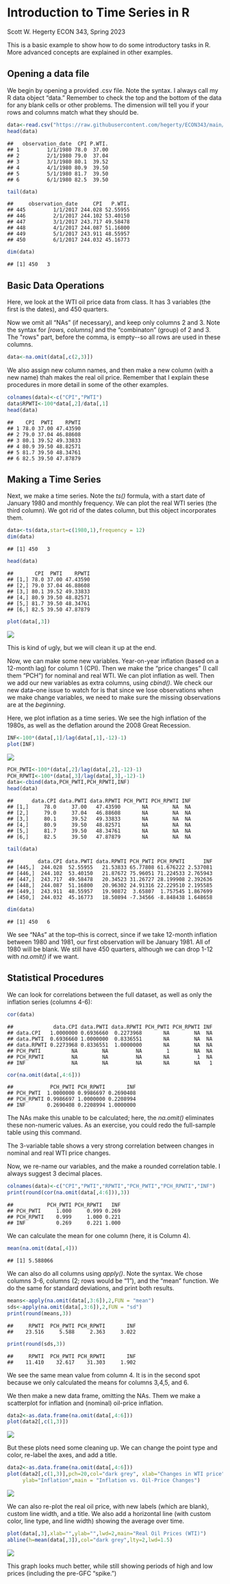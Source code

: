 Introduction to Time Series in R
================
Scott W. Hegerty
ECON 343, Spring 2023

This is a basic example to show how to do some introductory tasks in R.
More advanced concepts are explained in other examples.

## Opening a data file

We begin by opening a provided .csv file. Note the syntax. I always
call my R data object “data.” Remember to check the top and the bottom
of the data for any blank cells or other problems. The dimension will
tell you if your rows and columns match what they should be.

``` r
data<-read.csv("https://raw.githubusercontent.com/hegerty/ECON343/main/ECON343_Lab1_Data.csv",header = TRUE)
head(data)
```

    ##   observation_date  CPI P.WTI.
    ## 1         1/1/1980 78.0  37.00
    ## 2         2/1/1980 79.0  37.04
    ## 3         3/1/1980 80.1  39.52
    ## 4         4/1/1980 80.9  39.50
    ## 5         5/1/1980 81.7  39.50
    ## 6         6/1/1980 82.5  39.50

``` r
tail(data)
```

    ##     observation_date     CPI   P.WTI.
    ## 445         1/1/2017 244.028 52.55955
    ## 446         2/1/2017 244.102 53.40150
    ## 447         3/1/2017 243.717 49.58478
    ## 448         4/1/2017 244.087 51.16800
    ## 449         5/1/2017 243.911 48.55957
    ## 450         6/1/2017 244.032 45.16773

``` r
dim(data)
```

    ## [1] 450   3

## Basic Data Operations

Here, we look at the WTI oil price data from class. It has 3 variables
(the first is the dates), and 450 quarters.

Now we omit all “NAs” (if necessary), and keep only columns 2 and 3.
Note the syntax for *\[rows, columns\]* and the “combinaton” (group) of
2 and 3. The "rows" part, before the comma, is empty--so all rows are used in these columns.

``` r
data<-na.omit(data[,c(2,3)])
```

We also assign new column names, and then make a new column (with a new
name) thah makes the real oil price. Remember that I explain these
procedures in more detail in some of the other examples.

``` r
colnames(data)<-c("CPI","PWTI")
data$RPWTI<-100*data[,2]/data[,1]
head(data)
```

    ##    CPI  PWTI    RPWTI
    ## 1 78.0 37.00 47.43590
    ## 2 79.0 37.04 46.88608
    ## 3 80.1 39.52 49.33833
    ## 4 80.9 39.50 48.82571
    ## 5 81.7 39.50 48.34761
    ## 6 82.5 39.50 47.87879

## Making a Time Series

Next, we make a time series. Note the *ts()* formula, with a start date
of January 1980 and monthly frequency. We can plot the real WTI series
(the third column). We got rid of the dates column, but this object
incorporates them.

``` r
data<-ts(data,start=c(1980,1),frequency = 12)
dim(data)
```

    ## [1] 450   3

``` r
head(data)
```

    ##       CPI  PWTI    RPWTI
    ## [1,] 78.0 37.00 47.43590
    ## [2,] 79.0 37.04 46.88608
    ## [3,] 80.1 39.52 49.33833
    ## [4,] 80.9 39.50 48.82571
    ## [5,] 81.7 39.50 48.34761
    ## [6,] 82.5 39.50 47.87879

``` r
plot(data[,3])
```

![](343_R_Lab_01_files/figure-gfm/unnamed-chunk-5-1.png)<!-- -->

This is kind of ugly, but we will clean it up at the end.

Now, we can make some new variables. Year-on-year inflation (based on a
12-month lag) for column 1 (CPI). Then we make the “price changes” (I
call them “PCH”) for nominal and real WTI. We can plot inflation as
well. Then we add our new variables as extra columns, using *cbind()*.
We check our new data–one issue to watch for is that since we lose
observations when we make change variables, we need to make sure the
missing observations are at the *beginning*.

Here, we plot inflation as a time series. We see the high inflation of
the 1980s, as well as the deflation around the 2008 Great Recession.

``` r
INF<-100*(data[,1]/lag(data[,1],-12)-1)
plot(INF)
```

![](343_R_Lab_01_files/figure-gfm/unnamed-chunk-6-1.png)<!-- -->

``` r
PCH_PWTI<-100*(data[,2]/lag(data[,2],-12)-1)
PCH_RPWTI<-100*(data[,3]/lag(data[,3],-12)-1)
data<-cbind(data,PCH_PWTI,PCH_RPWTI,INF)
head(data)
```

    ##      data.CPI data.PWTI data.RPWTI PCH_PWTI PCH_RPWTI INF
    ## [1,]     78.0     37.00   47.43590       NA        NA  NA
    ## [2,]     79.0     37.04   46.88608       NA        NA  NA
    ## [3,]     80.1     39.52   49.33833       NA        NA  NA
    ## [4,]     80.9     39.50   48.82571       NA        NA  NA
    ## [5,]     81.7     39.50   48.34761       NA        NA  NA
    ## [6,]     82.5     39.50   47.87879       NA        NA  NA

``` r
tail(data)
```

    ##        data.CPI data.PWTI data.RPWTI PCH_PWTI PCH_RPWTI      INF
    ## [445,]  244.028  52.55955   21.53833 65.77808 61.676222 2.537081
    ## [446,]  244.102  53.40150   21.87672 75.96051 71.224533 2.765943
    ## [447,]  243.717  49.58478   20.34523 31.26727 28.199908 2.392636
    ## [448,]  244.087  51.16800   20.96302 24.91316 22.229510 2.195585
    ## [449,]  243.911  48.55957   19.90872  3.65807  1.757545 1.867699
    ## [450,]  244.032  45.16773   18.50894 -7.34566 -8.848438 1.648658

``` r
dim(data)
```

    ## [1] 450   6

We see “NAs” at the top–this is correct, since if we take 12-month
inflation between 1980 and 1981, our first observation will be January
1981. All of 1980 will be blank. We still have 450 quarters, although we
can drop 1-12 with *na.omit()* if we want.

## Statistical Procedures

We can look for correlations between the full dataset, as well as only
the inflation series (columns 4-6):

``` r
cor(data)
```

    ##             data.CPI data.PWTI data.RPWTI PCH_PWTI PCH_RPWTI INF
    ## data.CPI   1.0000000 0.6936660  0.2273968       NA        NA  NA
    ## data.PWTI  0.6936660 1.0000000  0.8336551       NA        NA  NA
    ## data.RPWTI 0.2273968 0.8336551  1.0000000       NA        NA  NA
    ## PCH_PWTI          NA        NA         NA        1        NA  NA
    ## PCH_RPWTI         NA        NA         NA       NA         1  NA
    ## INF               NA        NA         NA       NA        NA   1

``` r
cor(na.omit(data[,4:6]))
```

    ##            PCH_PWTI PCH_RPWTI       INF
    ## PCH_PWTI  1.0000000 0.9986697 0.2690408
    ## PCH_RPWTI 0.9986697 1.0000000 0.2208994
    ## INF       0.2690408 0.2208994 1.0000000

The NAs make this unable to be calculated; here, the *na.omit()*
eliminates these non-numeric values. As an exercise, you could redo the
full-sample table using this command.

The 3-variable table shows a very strong correlation between changes in
nominal and real WTI price changes.

Now, we re-name our variables, and the make a rounded correlation table.
I always suggest 3 decimal places.

``` r
colnames(data)<-c("CPI","PWTI","RPWTI","PCH_PWTI","PCH_RPWTI","INF")
print(round(cor(na.omit(data[,4:6])),3))
```

    ##           PCH_PWTI PCH_RPWTI   INF
    ## PCH_PWTI     1.000     0.999 0.269
    ## PCH_RPWTI    0.999     1.000 0.221
    ## INF          0.269     0.221 1.000

We can calculate the mean for one column (here, it is Column 4).

``` r
mean(na.omit(data[,4]))
```

    ## [1] 5.588066

We can also do all columns using *apply()*. Note the syntax. We chose
columns 3-6, columns (2; rows would be “1”), and the “mean” function. We
do the same for standard deviations, and print both results.

``` r
means<-apply(na.omit(data[,3:6]),2,FUN = "mean")
sds<-apply(na.omit(data[,3:6]),2,FUN = "sd")
print(round(means,3))
```

    ##     RPWTI  PCH_PWTI PCH_RPWTI       INF 
    ##    23.516     5.588     2.363     3.022

``` r
print(round(sds,3))
```

    ##     RPWTI  PCH_PWTI PCH_RPWTI       INF 
    ##    11.410    32.617    31.303     1.902

We see the same mean value from column 4. It is in the second spot
because we only calculated the means for columns 3,4,5, and 6.

We then make a new data frame, omitting the NAs. Them we make a
scatterplot for inflation and (nominal) oil-price inflation.

``` r
data2<-as.data.frame(na.omit(data[,4:6]))
plot(data2[,c(1,3)])
```

![](343_R_Lab_01_files/figure-gfm/unnamed-chunk-12-1.png)<!-- -->

But these plots need some cleaning up. We can change the point type and
color, re-label the axes, and add a title.

``` r
data2<-as.data.frame(na.omit(data[,4:6]))
plot(data2[,c(1,3)],pch=20,col="dark grey", xlab="Changes in WTI price",
     ylab="Inflation",main = "Inflation vs. Oil-Price Changes")
```

![](343_R_Lab_01_files/figure-gfm/unnamed-chunk-13-1.png)<!-- -->

We can also re-plot the real oil price, with new labels (which are
blank), custom line width, and a title. We also add a horizontal line
(with custom color, line type, and line width) showing the average over
time.

``` r
plot(data[,3],xlab="",ylab="",lwd=2,main="Real Oil Prices (WTI)")
abline(h=mean(data[,3]),col="dark grey",lty=2,lwd=1.5)
```

![](343_R_Lab_01_files/figure-gfm/unnamed-chunk-14-1.png)<!-- -->

This graph looks much better, while still showing periods of high and
low prices (including the pre-GFC “spike.”)

